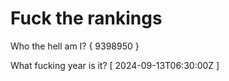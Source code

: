 # Fuck the rankings

Who the hell am I?
{ 9398950 }

What fucking year is it?
[ 2024-09-13T06:30:00Z ]
